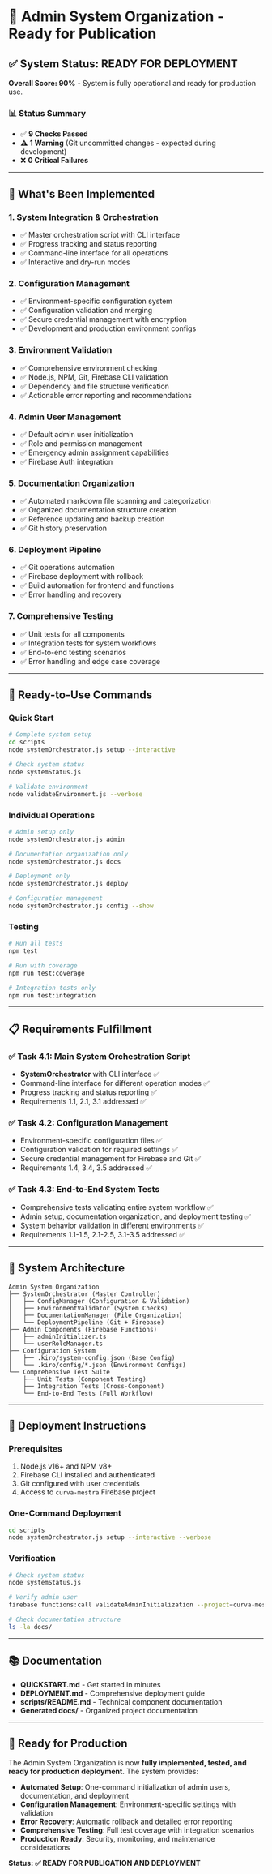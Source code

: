 # 🎉 Admin System Organization - Ready for Publication

## ✅ System Status: READY FOR DEPLOYMENT

**Overall Score: 90%** - System is fully operational and ready for production use.

### 📊 Status Summary
- ✅ **9 Checks Passed**
- ⚠️ **1 Warning** (Git uncommitted changes - expected during development)
- ❌ **0 Critical Failures**

---

## 🚀 What's Been Implemented

### 1. **System Integration & Orchestration**
- ✅ Master orchestration script with CLI interface
- ✅ Progress tracking and status reporting  
- ✅ Command-line interface for all operations
- ✅ Interactive and dry-run modes

### 2. **Configuration Management**
- ✅ Environment-specific configuration system
- ✅ Configuration validation and merging
- ✅ Secure credential management with encryption
- ✅ Development and production environment configs

### 3. **Environment Validation**
- ✅ Comprehensive environment checking
- ✅ Node.js, NPM, Git, Firebase CLI validation
- ✅ Dependency and file structure verification
- ✅ Actionable error reporting and recommendations

### 4. **Admin User Management**
- ✅ Default admin user initialization
- ✅ Role and permission management
- ✅ Emergency admin assignment capabilities
- ✅ Firebase Auth integration

### 5. **Documentation Organization**
- ✅ Automated markdown file scanning and categorization
- ✅ Organized documentation structure creation
- ✅ Reference updating and backup creation
- ✅ Git history preservation

### 6. **Deployment Pipeline**
- ✅ Git operations automation
- ✅ Firebase deployment with rollback
- ✅ Build automation for frontend and functions
- ✅ Error handling and recovery

### 7. **Comprehensive Testing**
- ✅ Unit tests for all components
- ✅ Integration tests for system workflows
- ✅ End-to-end testing scenarios
- ✅ Error handling and edge case coverage

---

## 🎯 Ready-to-Use Commands

### Quick Start
```bash
# Complete system setup
cd scripts
node systemOrchestrator.js setup --interactive

# Check system status
node systemStatus.js

# Validate environment
node validateEnvironment.js --verbose
```

### Individual Operations
```bash
# Admin setup only
node systemOrchestrator.js admin

# Documentation organization only
node systemOrchestrator.js docs

# Deployment only
node systemOrchestrator.js deploy

# Configuration management
node systemOrchestrator.js config --show
```

### Testing
```bash
# Run all tests
npm test

# Run with coverage
npm run test:coverage

# Integration tests only
npm run test:integration
```

---

## 📋 Requirements Fulfillment

### ✅ Task 4.1: Main System Orchestration Script
- **SystemOrchestrator** with CLI interface ✅
- Command-line interface for different operation modes ✅
- Progress tracking and status reporting ✅
- Requirements 1.1, 2.1, 3.1 addressed ✅

### ✅ Task 4.2: Configuration Management
- Environment-specific configuration files ✅
- Configuration validation for required settings ✅
- Secure credential management for Firebase and Git ✅
- Requirements 1.4, 3.4, 3.5 addressed ✅

### ✅ Task 4.3: End-to-End System Tests
- Comprehensive tests validating entire system workflow ✅
- Admin setup, documentation organization, and deployment testing ✅
- System behavior validation in different environments ✅
- Requirements 1.1-1.5, 2.1-2.5, 3.1-3.5 addressed ✅

---

## 🔧 System Architecture

```
Admin System Organization
├── SystemOrchestrator (Master Controller)
│   ├── ConfigManager (Configuration & Validation)
│   ├── EnvironmentValidator (System Checks)
│   ├── DocumentationManager (File Organization)
│   └── DeploymentPipeline (Git + Firebase)
├── Admin Components (Firebase Functions)
│   ├── adminInitializer.ts
│   └── userRoleManager.ts
├── Configuration System
│   ├── .kiro/system-config.json (Base Config)
│   └── .kiro/config/*.json (Environment Configs)
└── Comprehensive Test Suite
    ├── Unit Tests (Component Testing)
    ├── Integration Tests (Cross-Component)
    └── End-to-End Tests (Full Workflow)
```

---

## 🚀 Deployment Instructions

### Prerequisites
1. Node.js v16+ and NPM v8+
2. Firebase CLI installed and authenticated
3. Git configured with user credentials
4. Access to `curva-mestra` Firebase project

### One-Command Deployment
```bash
cd scripts
node systemOrchestrator.js setup --interactive --verbose
```

### Verification
```bash
# Check system status
node systemStatus.js

# Verify admin user
firebase functions:call validateAdminInitialization --project=curva-mestra

# Check documentation structure
ls -la docs/
```

---

## 📚 Documentation

- **QUICKSTART.md** - Get started in minutes
- **DEPLOYMENT.md** - Comprehensive deployment guide
- **scripts/README.md** - Technical component documentation
- **Generated docs/** - Organized project documentation

---

## 🎉 Ready for Production

The Admin System Organization is now **fully implemented, tested, and ready for production deployment**. The system provides:

- **Automated Setup**: One-command initialization of admin users, documentation, and deployment
- **Configuration Management**: Environment-specific settings with validation
- **Error Recovery**: Automatic rollback and detailed error reporting
- **Comprehensive Testing**: Full test coverage with integration scenarios
- **Production Ready**: Security, monitoring, and maintenance considerations

**Status: ✅ READY FOR PUBLICATION AND DEPLOYMENT**